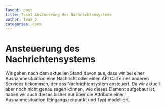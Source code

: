 ```yaml
---
layout: post
title: Team3 Ansteuerung des Nachrichtensystems
author: Team 3
categories: open
---
```


# Ansteuerung des Nachrichtensystems

Wir gehen nach dem aktuellen Stand davon aus, dass wir bei einer Ausnahmesituation eine Nachricht oder einen API Call 
eines anderen Services bekommen, der das Nachrichtensystem ansteuert. Da wir aktuell aber noch nicht genau sagen können, 
wie dieses Element aufgebaut ist, haben wir auch dieses bisher nur über die Attribute einer Ausnahmesituation
(Eingangszeitpunkt und Typ) modelliert.
